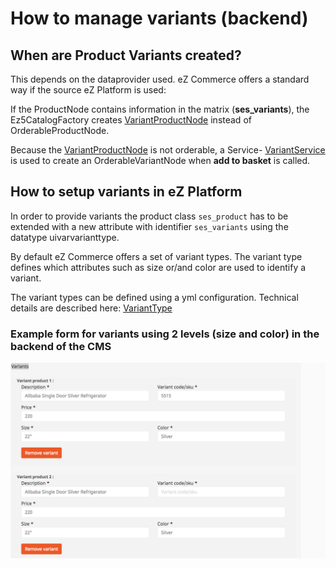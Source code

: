 # How to manage variants (backend)

## When are Product Variants created?

This depends on the dataprovider used. eZ Commerce offers a standard way if the source eZ Platform is used: 

If the ProductNode contains information in the matrix (**ses\_variants**), the Ez5CatalogFactory creates [VariantProductNode](23560374.html) instead of OrderableProductNode.

Because the [VariantProductNode](23560374.html) is not orderable, a Service- [VariantService](Variant-Services_23560238.html) is used to create an OrderableVariantNode when **add to basket** is called.

## How to setup variants in eZ Platform

In order to provide variants the product class `ses_product` has to be extended with a new attribute with identifier `ses_variants` using the datatype uivarvarianttype. 

By default eZ Commerce offers a set of variant types. The variant type defines which attributes such as size or/and color are used to identify a variant.

The variant types can be defined using a yml configuration. Technical details are described here:  [VariantType](VariantType_23560699.html)

### Example form for variants using 2 levels (size and color) in the backend of the CMS

![](../../../img/product_variants.png)
